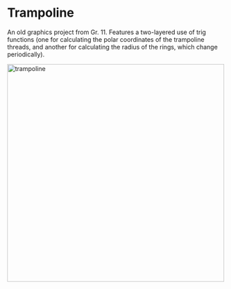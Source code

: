 # Trampoline
An old graphics project from Gr. 11. Features a two-layered use of trig functions (one for calculating the polar coordinates of the trampoline threads, and another for calculating the radius of the rings, which change periodically). 

<img src="readme/trampoline (1).gif" alt="trampoline" width=500 height=500>
